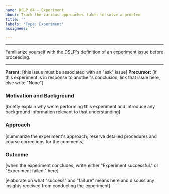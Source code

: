 ```yaml
---
name: DSLP 04 – Experiment
about: Track the various approaches taken to solve a problem
title: ''
labels: 'Type: Experiment'
assignees: ''

---
```


***
Familiarize yourself with the [DSLP](https://github.com/dslp/dslp)'s definition of an [experiment issue](https://github.com/dslp/dslp/blob/main/issue-types/4-experiment-issues.md) before proceeding.
***

**Parent:** [this issue must be associated with an "ask" issue]
**Precursor:** [if this experiment is in response to another's conclusion, link that issue here, else write "None"]

### Motivation and Background
[briefly explain why we're performing this experiment and introduce any background information relevant to that understanding]

### Approach
[summarize the experiment's approach; reserve detailed procedures and course corrections for the comments]

### Outcome
[when the experiment concludes, write either "Experiment successful." or "Experiment failed." here]

[elaborate on what "success" and "failure" means here and discuss any insights received from conducting the experiment]
